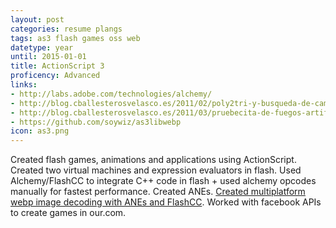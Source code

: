 ```yaml
---
layout: post
categories: resume plangs
tags: as3 flash games oss web
datetype: year
until: 2015-01-01
title: ActionScript 3
proficency: Advanced
links:
- http://labs.adobe.com/technologies/alchemy/
- http://blog.cballesterosvelasco.es/2011/02/poly2tri-y-busqueda-de-caminos.html
- http://blog.cballesterosvelasco.es/2011/03/pruebecita-de-fuegos-artificiales-en.html
- https://github.com/soywiz/as3libwebp
icon: as3.png
---
```


Created flash games, animations and applications using ActionScript.
Created two virtual machines and expression evaluators in flash.
Used Alchemy/FlashCC to integrate C++ code in flash + used alchemy opcodes manually for fastest performance.
Created ANEs. [Created multiplatform webp image decoding with ANEs and FlashCC](https://github.com/soywiz/as3libwebp).
Worked with facebook APIs to create games in our.com.
